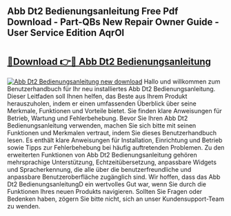 ## Abb Dt2 Bedienungsanleitung Free Pdf Download - Part-QBs New Repair Owner Guide - User Service Edition AqrOl

# <h2><a href="http://df4mnpk.blite.top/?on=Abb+Dt2+Bedienungsanleitung">🔗Download 👉🔴 Abb Dt2 Bedienungsanleitung</a></h2>

[![Abb Dt2 Bedienungsanleitung new download](https://i.imgur.com/lujVjoI.png)](http://df4mnpk.blite.top/?on=Abb+Dt2+Bedienungsanleitung)
Hallo und willkommen zum Benutzerhandbuch für Ihr neu installiertes Abb Dt2 Bedienungsanleitung. Dieser Leitfaden soll Ihnen helfen, das Beste aus Ihrem Produkt herauszuholen, indem er einen umfassenden Überblick über seine Merkmale, Funktionen und Vorteile bietet. Sie finden klare Anweisungen für Betrieb, Wartung und Fehlerbehebung. Bevor Sie Ihren Abb Dt2 Bedienungsanleitung verwenden, machen Sie sich bitte mit seinen Funktionen und Merkmalen vertraut, indem Sie dieses Benutzerhandbuch lesen. Es enthält klare Anweisungen für Installation, Einrichtung und Betrieb sowie Tipps zur Fehlerbehebung bei häufig auftretenden Problemen. Zu den erweiterten Funktionen von Abb Dt2 Bedienungsanleitung gehören mehrsprachige Unterstützung, Echtzeitübersetzung, anpassbare Widgets und Spracherkennung, die alle über die benutzerfreundliche und anpassbare Benutzeroberfläche zugänglich sind. Wir hoffen, dass das Abb Dt2 BedienungsanleitungD ein wertvolles Gut war, wenn Sie durch die Funktionen Ihres neuen Produkts navigieren. Sollten Sie Fragen oder Bedenken haben, zögern Sie bitte nicht, sich an unser Kundensupport-Team zu wenden.
